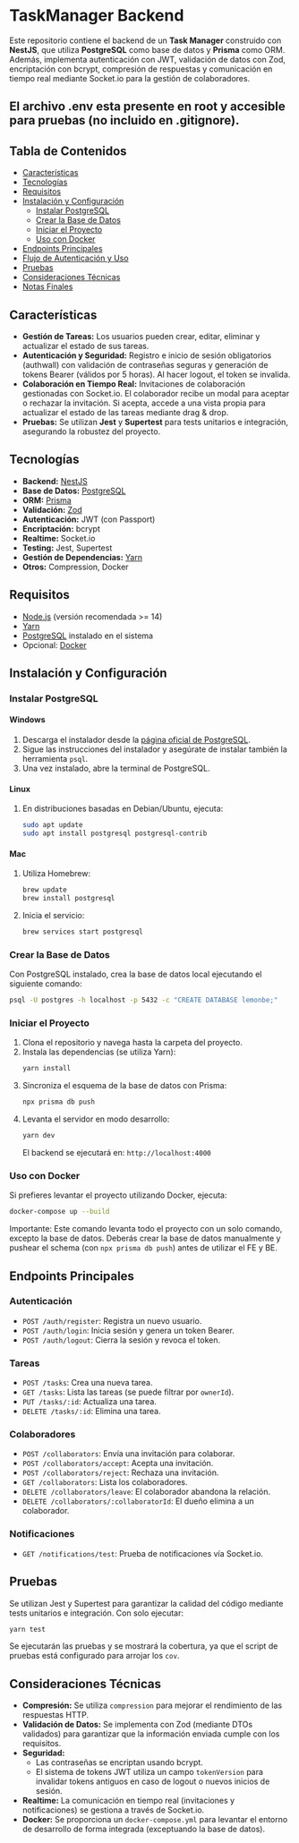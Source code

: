 
# TaskManager Backend

Este repositorio contiene el backend de un **Task Manager** construido con **NestJS**, que utiliza **PostgreSQL** como base de datos y **Prisma** como ORM. Además, implementa autenticación con JWT, validación de datos con Zod, encriptación con bcrypt, compresión de respuestas y comunicación en tiempo real mediante Socket.io para la gestión de colaboradores.

## El archivo .env esta presente en root y accesible para pruebas (no incluido en .gitignore).

## Tabla de Contenidos

- [Características](#características)
- [Tecnologías](#tecnologías)
- [Requisitos](#requisitos)
- [Instalación y Configuración](#instalación-y-configuración)
  - [Instalar PostgreSQL](#instalar-postgresql)
  - [Crear la Base de Datos](#crear-la-base-de-datos)
  - [Iniciar el Proyecto](#iniciar-el-proyecto)
  - [Uso con Docker](#uso-con-docker)
- [Endpoints Principales](#endpoints-principales)
- [Flujo de Autenticación y Uso](#flujo-de-autenticación-y-uso)
- [Pruebas](#pruebas)
- [Consideraciones Técnicas](#consideraciones-técnicas)
- [Notas Finales](#notas-finales)

## Características

- **Gestión de Tareas:** Los usuarios pueden crear, editar, eliminar y actualizar el estado de sus tareas.
- **Autenticación y Seguridad:** Registro e inicio de sesión obligatorios (authwall) con validación de contraseñas seguras y generación de tokens Bearer (válidos por 5 horas). Al hacer logout, el token se invalida.
- **Colaboración en Tiempo Real:** Invitaciones de colaboración gestionadas con Socket.io. El colaborador recibe un modal para aceptar o rechazar la invitación. Si acepta, accede a una vista propia para actualizar el estado de las tareas mediante drag & drop.
- **Pruebas:** Se utilizan **Jest** y **Supertest** para tests unitarios e integración, asegurando la robustez del proyecto.

## Tecnologías

- **Backend:** [NestJS](https://nestjs.com)
- **Base de Datos:** [PostgreSQL](https://www.postgresql.org)
- **ORM:** [Prisma](https://www.prisma.io)
- **Validación:** [Zod](https://zod.dev)
- **Autenticación:** JWT (con Passport)
- **Encriptación:** bcrypt
- **Realtime:** Socket.io
- **Testing:** Jest, Supertest
- **Gestión de Dependencias:** [Yarn](https://yarnpkg.com)
- **Otros:** Compression, Docker

## Requisitos

- [Node.js](https://nodejs.org) (versión recomendada >= 14)
- [Yarn](https://yarnpkg.com)
- [PostgreSQL](https://www.postgresql.org) instalado en el sistema
- Opcional: [Docker](https://www.docker.com)

## Instalación y Configuración

### Instalar PostgreSQL

#### Windows

1. Descarga el instalador desde la [página oficial de PostgreSQL](https://www.postgresql.org/download/windows/).
2. Sigue las instrucciones del instalador y asegúrate de instalar también la herramienta `psql`.
3. Una vez instalado, abre la terminal de PostgreSQL.

#### Linux

1. En distribuciones basadas en Debian/Ubuntu, ejecuta:
   ```bash
   sudo apt update
   sudo apt install postgresql postgresql-contrib
   ```

#### Mac

1. Utiliza Homebrew:
   ```bash
   brew update
   brew install postgresql
   ```
2. Inicia el servicio:
   ```bash
   brew services start postgresql
   ```

### Crear la Base de Datos

Con PostgreSQL instalado, crea la base de datos local ejecutando el siguiente comando:

```bash
psql -U postgres -h localhost -p 5432 -c "CREATE DATABASE lemonbe;"
```

### Iniciar el Proyecto

1. Clona el repositorio y navega hasta la carpeta del proyecto.
2. Instala las dependencias (se utiliza Yarn):
   ```bash
   yarn install
   ```
3. Sincroniza el esquema de la base de datos con Prisma:
   ```bash
   npx prisma db push
   ```
4. Levanta el servidor en modo desarrollo:
   ```bash
   yarn dev
   ```
   El backend se ejecutará en: `http://localhost:4000`

### Uso con Docker

Si prefieres levantar el proyecto utilizando Docker, ejecuta:

```bash
docker-compose up --build
```

Importante: Este comando levanta todo el proyecto con un solo comando, excepto la base de datos. Deberás crear la base de datos manualmente y pushear el schema (con `npx prisma db push`) antes de utilizar el FE y BE.

## Endpoints Principales

### Autenticación

- `POST /auth/register`: Registra un nuevo usuario.
- `POST /auth/login`: Inicia sesión y genera un token Bearer.
- `POST /auth/logout`: Cierra la sesión y revoca el token.

### Tareas

- `POST /tasks`: Crea una nueva tarea.
- `GET /tasks`: Lista las tareas (se puede filtrar por `ownerId`).
- `PUT /tasks/:id`: Actualiza una tarea.
- `DELETE /tasks/:id`: Elimina una tarea.

### Colaboradores

- `POST /collaborators`: Envía una invitación para colaborar.
- `POST /collaborators/accept`: Acepta una invitación.
- `POST /collaborators/reject`: Rechaza una invitación.
- `GET /collaborators`: Lista los colaboradores.
- `DELETE /collaborators/leave`: El colaborador abandona la relación.
- `DELETE /collaborators/:collaboratorId`: El dueño elimina a un colaborador.

### Notificaciones

- `GET /notifications/test`: Prueba de notificaciones vía Socket.io.

## Pruebas

Se utilizan Jest y Supertest para garantizar la calidad del código mediante tests unitarios e integración. Con solo ejecutar:

```bash
yarn test
```

Se ejecutarán las pruebas y se mostrará la cobertura, ya que el script de pruebas está configurado para arrojar los `cov`.

## Consideraciones Técnicas

- **Compresión:** Se utiliza `compression` para mejorar el rendimiento de las respuestas HTTP.
- **Validación de Datos:** Se implementa con Zod (mediante DTOs validados) para garantizar que la información enviada cumple con los requisitos.
- **Seguridad:** 
  - Las contraseñas se encriptan usando bcrypt.
  - El sistema de tokens JWT utiliza un campo `tokenVersion` para invalidar tokens antiguos en caso de logout o nuevos inicios de sesión.
- **Realtime:** La comunicación en tiempo real (invitaciones y notificaciones) se gestiona a través de Socket.io.
- **Docker:** Se proporciona un `docker-compose.yml` para levantar el entorno de desarrollo de forma integrada (exceptuando la base de datos).
